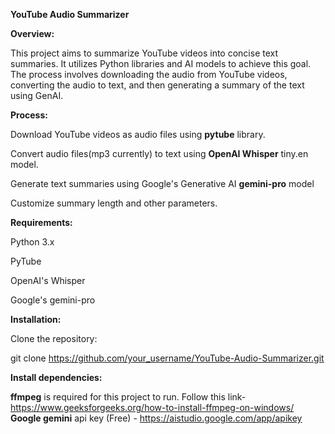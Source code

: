 ****YouTube Audio Summarizer****

****Overview:****

This project aims to summarize YouTube videos into concise text summaries. It utilizes Python libraries and AI models to achieve this goal. The process involves downloading the audio from YouTube videos, converting the audio to text, and then generating a summary of the text using GenAI.

**Process:**

Download YouTube videos as audio files using **pytube** library.

Convert audio files(mp3 currently) to text using **OpenAI Whisper** tiny.en model.

Generate text summaries using Google's Generative AI **gemini-pro** model

Customize summary length and other parameters.

**Requirements:**

Python 3.x

PyTube

OpenAI's Whisper

Google's gemini-pro


**Installation:**

Clone the repository:

git clone https://github.com/your_username/YouTube-Audio-Summarizer.git

**Install dependencies:**

**ffmpeg** is required for this project to run. Follow this link- https://www.geeksforgeeks.org/how-to-install-ffmpeg-on-windows/
**Google gemini** api key (Free) - https://aistudio.google.com/app/apikey
